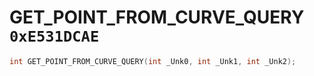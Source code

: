 # GET_POINT_FROM_CURVE_QUERY `0xE531DCAE`

```cpp
int GET_POINT_FROM_CURVE_QUERY(int _Unk0, int _Unk1, int _Unk2);
```